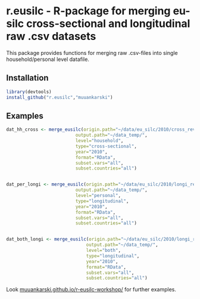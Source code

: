 r.eusilc - R-package for merging eu-silc cross-sectional and longitudinal raw .csv datasets
==================================

This package provides functions for merging raw .csv-files into single household/personal level datafile.

Installation
---------------------------------

```r
library(devtools)
install_github("r.eusilc","muuankarski")
```

Examples
---------------------------------


```r
dat_hh_cross <- merge_eusilc(origin.path="~/data/eu_silc/2010/cross_rev3",
                          output.path="~/data_temp/",
                          level="household",
                          type="cross-sectional",
                          year="2010",
                          format="RData",
                          subset.vars="all",
                          subset.countries="all") 


dat_per_longi <- merge_eusilc(origin.path="~/data/eu_silc/2010/longi_rev2",
                          output.path="~/data_temp/",
                          level="personal",
                          type="longitudinal",
                          year="2010",
                          format="RData",
                          subset.vars="all",
                          subset.countries="all") 


dat_both_longi <- merge_eusilc(origin.path="~/data/eu_silc/2010/longi_rev2",
                              output.path="~/data_temp/",
                              level="both",
                              type="longitudinal",
                              year="2010",
                              format="RData",
                              subset.vars="all",
                              subset.countries="all") 

```

Look [muuankarski.github.io/r-eusilc-workshop/](http://muuankarski.github.io/r-eusilc-workshop/) for further examples.

<!--

Preparations
----------------------------------

1. make sure you have enough RAM memory in your computer. For smooth workflow using all waves & countries in longitudinal data I recommend at least 16GB
2. Install R and libraries `data.table` and `devtools`
3. ...

Only modification have to be done prior running this code is to **change original .csv-filenames into p_file, r_file, h_file and d_file**. I makes the code easier to maintain. Difference between wave, data type and revision version is within folder structure.

-->